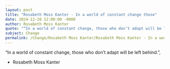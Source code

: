 ```yaml
---
layout: post
title: "Rosabeth Moss Kanter - In a world of constant change those"
date: 2024-12-28 12:00:00 -0000
author: Rosabeth Moss Kanter
quote: "“In a world of constant change, those who don’t adapt will be left behind.”,"
subject: Change
permalink: /Change/Rosabeth Moss Kanter/Rosabeth Moss Kanter - In a world of constant change those
---
```


“In a world of constant change, those who don’t adapt will be left behind.”,

- Rosabeth Moss Kanter
